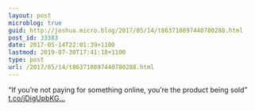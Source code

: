 ```yaml
---
layout: post
microblog: true
guid: http://joshua.micro.blog/2017/05/14/t863710897440780288.html
post_id: 33383
date: 2017-05-14T22:01:39+1100
lastmod: 2019-07-30T17:41:18+1100
type: post
url: /2017/05/14/t863710897440780288.html
---
```

“If you’re not paying for something online, you’re the product being sold” [t.co/jDigUpbKG...](https://t.co/jDigUpbKG5)

